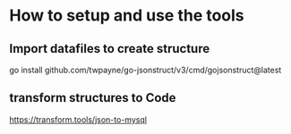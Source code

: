 # How to setup and use the tools

## Import datafiles to create structure

go install github.com/twpayne/go-jsonstruct/v3/cmd/gojsonstruct@latest

## transform structures to Code

https://transform.tools/json-to-mysql
